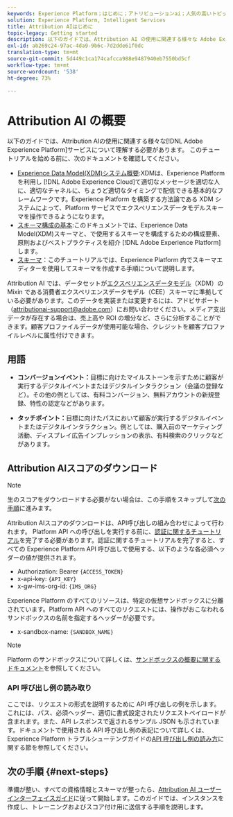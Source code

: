 ```yaml
---
keywords: Experience Platform；はじめに；アトリビューションai；人気の高いトピック
solution: Experience Platform, Intelligent Services
title: Attribution AIはじめに
topic-legacy: Getting started
description: 以下のガイドでは、Attribution AI の使用に関連する様々な Adobe Experience Platform サービスについて理解している必要があります。チュートリアルを開始する前に、以下のドキュメントを確認してください。
exl-id: ab269c24-97ac-4da9-9b6c-7d2dde61f0dc
translation-type: tm+mt
source-git-commit: 5d449c1ca174cafcca988e9487940eb7550bd5cf
workflow-type: tm+mt
source-wordcount: '538'
ht-degree: 73%

---
```


# Attribution AI の概要

以下のガイドでは、Attribution AIの使用に関連する様々な[!DNL Adobe Experience Platform]サービスについて理解する必要があります。 このチュートリアルを始める前に、次のドキュメントを確認してください。

- [Experience Data Model(XDM)システム概要](../../xdm/home.md):XDMは、Experience Platformを利用し [!DNL Adobe Experience Cloud]て適切なメッセージを適切な人に、適切なチャネルに、ちょうど適切なタイミングで配信できる基本的なフレームワークです。Experience Platform を構築する方法論である XDM システムによって、Platform サービスでエクスペリエンスデータモデルスキーマを操作できるようになります。
- [スキーマ構成の基本](../../xdm/schema/composition.md):このドキュメントでは、Experience Data Model(XDM)スキーマと、で使用するスキーマを構成するための構成要素、原則およびベストプラクティスを紹介 [!DNL Adobe Experience Platform]します。
- [スキーマ](../../xdm/tutorials/create-schema-ui.md)：このチュートリアルでは、Experience Platform 内でスキーマエディターを使用してスキーマを作成する手順について説明します。

Attribution AI では、データセットが[エクスペリエンスデータモデル](../../xdm/home.md)（XDM）の Mixin である消費者エクスペリエンスデータモデル（CEE）スキーマに準拠している必要があります。このデータを実装または変更するには、アドビサポート（attributionai-support@adobe.com）にお問い合わせください。メディア支出データが存在する場合は、売上高や ROI の増分など、さらに分析することができます。顧客プロファイルデータが使用可能な場合、クレジットを顧客プロファイルレベルに属性付けできます。

## 用語

- **コンバージョンイベント：**&#x200B;目標に向けたマイルストーンを示すために顧客が実行するデジタルイベントまたはデジタルインタラクション（会議の登録など）。その他の例としては、有料コンバージョン、無料アカウントの新規登録、特性の認定などがあります。

- **タッチポイント：**&#x200B;目標に向けたパスにおいて顧客が実行するデジタルイベントまたはデジタルインタラクション。例としては、購入前のマーケティング活動、ディスプレイ広告インプレッションの表示、有料検索のクリックなどがあります。

## Attribution AIスコアのダウンロード

>[!NOTE]
>
>生のスコアをダウンロードする必要がない場合は、この手順をスキップして[次の手順](#next-steps)に進みます。

Attribution AIスコアのダウンロードは、API呼び出しの組み合わせによって行われます。 Platform API への呼び出しを実行する前に、[認証に関するチュートリアル](https://www.adobe.com/go/platform-api-authentication-en)を完了する必要があります。認証に関するチュートリアルを完了すると、すべての Experience Platform API 呼び出しで使用する、以下のような各必須ヘッダーの値が提供されます。

- Authorization: Bearer `{ACCESS_TOKEN}`
- x-api-key: `{API_KEY}`
- x-gw-ims-org-id: `{IMS_ORG}`

Experience Platform のすべてのリソースは、特定の仮想サンドボックスに分離されています。Platform API へのすべてのリクエストには、操作がおこなわれるサンドボックスの名前を指定するヘッダーが必要です。

- x-sandbox-name: `{SANDBOX_NAME}`

>[!NOTE]
>
>Platform のサンドボックスについて詳しくは、[サンドボックスの概要に関するドキュメント](../../sandboxes/home.md)を参照してください。

### API 呼び出し例の読み取り

ここでは、リクエストの形式を説明するために API 呼び出しの例を示します。これには、パス、必須ヘッダー、適切に書式設定されたリクエストペイロードが含まれます。また、API レスポンスで返されるサンプル JSON も示されています。ドキュメントで使用される API 呼び出し例の表記について詳しくは、Experience Platform トラブルシューテングガイドの[API 呼び出し例の読み方](../../landing/troubleshooting.md)に関する節を参照してください。

## 次の手順 {#next-steps}

準備が整い、すべての資格情報とスキーマが整ったら、[Attribution AI ユーザーインターフェイスガイド](./user-guide.md)に従って開始します。このガイドでは、インスタンスを作成し、トレーニングおよびスコア付け用に送信する手順を説明します。
